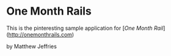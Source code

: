 # One Month Rails
This is the pinteresting sample application for
[*One Month Rail*] (http://onemonthrails.com)

by Matthew Jeffries